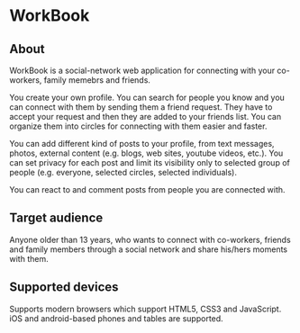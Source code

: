 WorkBook
========

About
-----

WorkBook is a social-network web application for connecting with
your co-workers, family memebrs and friends.

You create your own profile. You can search for people you know
and you can connect with them by sending them a friend request. They
have to accept your request and then they are added to your friends
list. You can organize them into circles for connecting with them easier
and faster.

You can add different kind of posts to your profile, from text messages,
photos, external content (e.g. blogs, web sites, youtube videos, etc.).
You can set privacy for each post and limit its visibility only to selected
group of people (e.g. everyone, selected circles, selected individuals).

You can react to and comment posts from people you are connected with.

Target audience
---------------

Anyone older than 13 years, who wants to connect with co-workers, friends
and family members through a social network and share his/hers moments
with them.

Supported devices
-----------------

Supports modern browsers which support HTML5, CSS3 and JavaScript. iOS and android-based
phones and tables are supported.